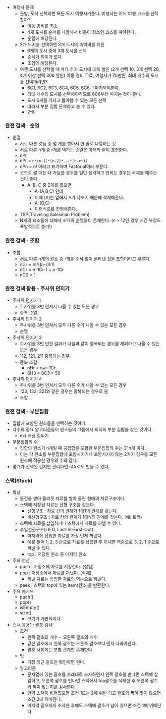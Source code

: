- 여행사 문제
  - 출발, 도착 선택하면 모든 도시 여행시켜준다. 여행사는 어느 여행 코스를 선택할까?
    - 이동 경비를 최소
    - 4개 도시를 순서를 나열해서 비용이 최소인 코스를 짜야한다.
    - 순열에 해당된다.
  - 3개 도시를 선택하면 3개 도시의 숙박비를 지원
    - 6개의 도시 중에 3개 도시를 선택
    - 순서가 의미가 없다.
    - 조합에 해당된다.
  - 여행 도시를 선택할 때 마다 추가 도시에 대해 할인 (2개 선택 10, 3개 선택 20, 4개 이상 선택 30& 할인) 이동 경비 무료, 여행자가 70만원, 최대 개수의 도시를 선택하려면?
    - 6C1, 6C2, 6C3, 6C4, 6C5, 6C6 ㅋ따져봐야한다.
    - 최대 개수의 도시를 선택해야하므로 6C6부터 따지는 것이 좋다.
    - 도시 6개를 가지고 뽑아볼 수 있는 모든 선택
    - 따라서 부분 집합 문제라고 볼 수 있다.
    - 2^6

### 완전 검색 - 순열

- 순열
  - 서로 다른 것들 중 몇 개를 뽑아서 한 줄로 나열하는 것
  - 서로 다른 n개 중 r개를 택하는 순열은 아래와 같이 표현한다.
  - nPr
  - nPr = `n*(n-1)*(n-2)*...*(n-r+1)`
  - nPn = n! 이라고 표기하며 Factorial이라 부른다.
  - 코드로 짤 때는 다 가능한 경우를 일단 생각하고 안되는 경우는 삭제를 해주는 것이 좋다.
    - A, B, C 중 2개를 뽑으면
      - A-(A,B,C) 인데
      - 이때 (A)는 앞에서 A가 나오기 때문에 삭제해준다.
      - A-(B,C)
      - 이런식으로 진행해준다.
  - TSP(Traveling Salesman Problem)
  - N개의 요소들에 대해서 n!개의 순열들이 존재한다. (n > 12인 경우 시간 복잡도 폭발적으로 증가!)

### 완전 검색 - 조합

- 조합
  - 서로 다른 n개의 원소 중 r개를 순서 없이 골라낸 것을 조합이라고 부른다.
  - nCr = n!/((n-r)!r!)
  - nCr = n-1Cr-1 + n-1Cr
  - nC0 = 1 

### 완전 검색 활용 - 주사위 던지기

- 주사위 던지기 1
  - 주사위를 3번 던져서 나올 수 있는 모든 경우
  - 중복 순열
- 주사위 던지기 2
  - 주사위를 3번 던져서 모두 다른 수가 나올 수 있는 모든 경우
  - 순열
- 주사위 던지기 3
  - 주사위를 3번 던진 결과가 다음과 같이 중복되는 경우를 제외하고 나올 수 있는 모든 경우
  - 112, 121, 211 중복되는 경우
  - 중복 조합
    - nHr = n+r-1Cr
    - 6H3 = 8C3 = 56
- 주사위 던지기 4
  - 주사위를 3번 던져서 모두 다른 수가 나올 수 있는 모든 경우
  - 123, 132, 321와 같은 경우는 중복되는 경우로 봄
  - 조합

### 완전 검색 - 부분집합

- 집합에 포함된 원소들을 선택하는 것이다.
- 다수의 중요 알고리즘들이 원소들의 그룹에서 최적의 부분 집합을 찾는 것이다.
  - ex) 배낭 짐싸기
- 부분집합의 수
  - 집합의 원소가 n개일 때 공집합을 포함한 부분집합의 수는 2^n개 이다.
  - 이는 각 원소를 부분집합에 포함시키거나 포함시키지 않는 2가지 경우를 모든 원소에 적용한 경우의 수와 같다.
- 몇개가 선택된 건지만 관리하면 nCr로도 만들 수 있다.

### 스택(Stack)

- 특성
  - 물건을 쌓아 올리듯 자료를 쌓아 올린 형태의 자료구조이다.
  - 스택에 저장된 자료는 선형 구조를 갖는다.
    - 선형구조 : 자료 간의 관계가 1대1의 관계를 갖는다.
    - 비선형구조 : 자료 간의 관계가 1대N의 관계를 갖는다. (예: 트리)
  - 스택에 자료를 삽입하거나 스택에서 자료를 꺼낼 수 있다.
  - 후입선출구조(LIFO, Last-In-First-Out)
    - 마지막에 삽입한 자료를 가장 먼저 꺼낸다
    - 예를 들어 1, 2, 3 순으로 자료를 삽입한 후 꺼내면 역순으로 3, 2, 1 순으로 꺼낼 수 있다.
    - top : 저장된 원소 중 마지막 원소
- 주요 연산
  - push : 저장소에 자료를 저장한다. (삽입)
  - pop : 저장소에서 자료를 꺼낸다. (삭제)
    - 꺼낸 자료는 삽입한 자료의 역순으로 꺼낸다.
  - peek : 스택의 top에 있는 item(원소)을 반환한다.
- 주요 메서드
  - puch()
  - pop()
  - isEmpty()
  - size()
    - 크기가 가변적이다.
- 스택 응용1 : 괄호 검사
  - 조건
    - 왼쪽 괄호의 개수 = 오른쪽 괄호의 개수
    - 같은 괄호에서 왼쪽 괄호는 오른쪽 괄호보다 먼저 나와야한다.
    - 괄호 사이에는 포함 관계만 존재한다.
  - 팁
    - 가장 최근 괄호만 확인하면 된다.
  - 알고리즘
    - 문자열에 있는 괄호를 차례대로 조사하면서 왼쪽 괄호를 만나면 스택에 삽입하고, 오른쪽 괄호를 만나면 스택에서 top괄호를 삭제한 후 오른쪽 괄호와 짝이 맞는지를 검사한다.
    - 만약 스택이 비어있으면 조건 1또는 2에 위반 되고 괄호의 짝이 맞지 않으면 조건 3에 위배된다.
    - 마지막 괄호까지 조사한 후에도 스택에 괄호가 남아 있으면 조건 1에 위배된다.







































